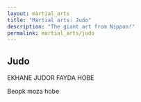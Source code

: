 ```yaml
---
layout: martial_arts
title: "Martial arts: Judo"
description: "The giant art from Nippon!"
permalink: martial_arts/judo
---
```

## Judo

EKHANE JUDOR FAYDA HOBE

Beopk moza hobe

